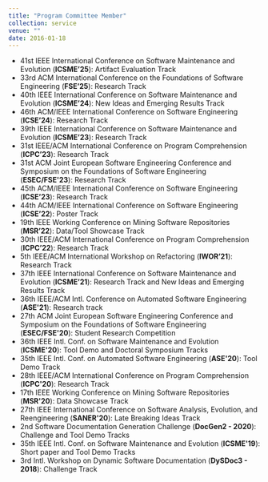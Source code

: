 ```yaml
---
title: "Program Committee Member"
collection: service
venue: ""
date: 2016-01-18
---
```


* 41st IEEE International Conference on Software Maintenance and Evolution (**ICSME’25**): Artifact Evaluation Track
* 33rd ACM International Conference on the Foundations of Software Engineering (**FSE’25**): Research Track
* 40th IEEE International Conference on Software Maintenance and Evolution (**ICSME’24**): New Ideas and Emerging Results Track
* 46th ACM/IEEE International Conference on Software Engineering (**ICSE’24**): Research Track
* 39th IEEE International Conference on Software Maintenance and Evolution (**ICSME’23**): Research Track
* 31st IEEE/ACM International Conference on Program Comprehension (**ICPC’23**): Research Track
* 31st ACM Joint European Software Engineering Conference and Symposium on the Foundations of Software Engineering (**ESEC/FSE'23**): Research Track
* 45th ACM/IEEE International Conference on Software Engineering (**ICSE’23**): Research Track
* 44th ACM/IEEE International Conference on Software Engineering (**ICSE’22**): Poster Track
* 19th IEEE Working Conference on Mining Software Repositories (**MSR’22**): Data/Tool Showcase Track
* 30th IEEE/ACM International Conference on Program Comprehension (**ICPC’22**): Research Track
* 5th IEEE/ACM International Workshop on Refactoring (**IWOR’21**): Research Track
* 37th IEEE International Conference on Software Maintenance and Evolution (**ICSME’21**): Research Track and New Ideas and Emerging Results Track
* 36th IEEE/ACM Intl. Conference on Automated Software Engineering (**ASE'21**): Research track
* 27th ACM Joint European Software Engineering Conference and Symposium on the Foundations of Software Engineering (**ESEC/FSE'20**): Student Research Competition
* 36th IEEE Intl. Conf. on Software Maintenance and Evolution (**ICSME'20**): Tool Demo and Doctoral Symposium Tracks
* 35th IEEE Intl. Conf. on Automated Software Engineering (**ASE'20**): Tool Demo Track
* 28th IEEE/ACM International Conference on Program Comprehension (**ICPC'20**): Research Track
* 17th IEEE Working Conference on Mining Software Repositories (**MSR'20**): Data Showcase Track
* 27th IEEE International Conference on Software Analysis, Evolution, and Reengineering (**SANER'20**): Late Breaking Ideas Track
* 2nd Software Documentation Generation Challenge (**DocGen2 - 2020**): Challenge and Tool Demo Tracks
* 35th IEEE Intl. Conf. on Software Maintenance and Evolution (**ICSME'19**): Short paper and Tool Demo Tracks
* 3rd Intl. Workshop on Dynamic Software Documentation (**DySDoc3 - 2018**): Challenge Track
